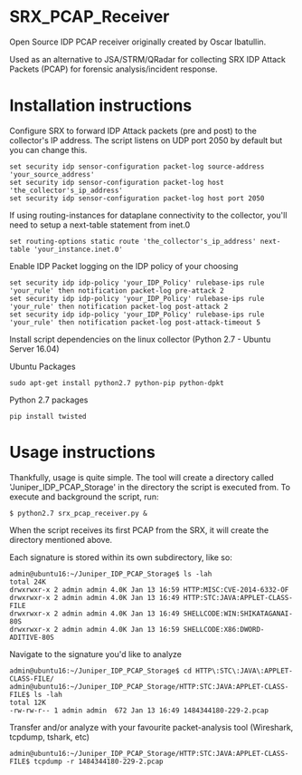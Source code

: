 # SRX_PCAP_Receiver
Open Source IDP PCAP receiver originally created by Oscar Ibatullin.

Used as an alternative to JSA/STRM/QRadar for collecting SRX IDP Attack Packets (PCAP) for forensic analysis/incident response.

# Installation instructions
Configure SRX to forward IDP Attack packets (pre and post) to the collector's IP address. The script listens on UDP port 2050 by default but you can change this.
```
set security idp sensor-configuration packet-log source-address 'your_source_address'
set security idp sensor-configuration packet-log host 'the_collector's_ip_address'
set security idp sensor-configuration packet-log host port 2050 
```

If using routing-instances for dataplane connectivity to the collector, you'll need to setup a next-table statement from inet.0
```
set routing-options static route 'the_collector's_ip_address' next-table 'your_instance.inet.0'
```

Enable IDP Packet logging on the IDP policy of your choosing
```
set security idp idp-policy 'your_IDP_Policy' rulebase-ips rule 'your_rule' then notification packet-log pre-attack 2
set security idp idp-policy 'your_IDP_Policy' rulebase-ips rule 'your_rule' then notification packet-log post-attack 2
set security idp idp-policy 'your_IDP_Policy' rulebase-ips rule 'your_rule' then notification packet-log post-attack-timeout 5
```

Install script dependencies on the linux collector (Python 2.7 - Ubuntu Server 16.04)

Ubuntu Packages
```
sudo apt-get install python2.7 python-pip python-dpkt
```

Python 2.7 packages
  ```
pip install twisted
  ```

# Usage instructions

Thankfully, usage is quite simple. The tool will create a directory called 'Juniper_IDP_PCAP_Storage' in the directory the script is executed from.
To execute and background the script, run:
```
$ python2.7 srx_pcap_receiver.py &
```

 When the script receives its first PCAP from the SRX, it will create the directory mentioned above.

Each signature is stored within its own subdirectory, like so:
```
admin@ubuntu16:~/Juniper_IDP_PCAP_Storage$ ls -lah
total 24K
drwxrwxr-x 2 admin admin 4.0K Jan 13 16:59 HTTP:MISC:CVE-2014-6332-OF
drwxrwxr-x 2 admin admin 4.0K Jan 13 16:49 HTTP:STC:JAVA:APPLET-CLASS-FILE
drwxrwxr-x 2 admin admin 4.0K Jan 13 16:49 SHELLCODE:WIN:SHIKATAGANAI-80S
drwxrwxr-x 2 admin admin 4.0K Jan 13 16:59 SHELLCODE:X86:DWORD-ADITIVE-80S
```

Navigate to the signature you'd like to analyze

```
admin@ubuntu16:~/Juniper_IDP_PCAP_Storage$ cd HTTP\:STC\:JAVA\:APPLET-CLASS-FILE/
admin@ubuntu16:~/Juniper_IDP_PCAP_Storage/HTTP:STC:JAVA:APPLET-CLASS-FILE$ ls -lah
total 12K
-rw-rw-r-- 1 admin admin  672 Jan 13 16:49 1484344180-229-2.pcap
```

Transfer and/or analyze with your favourite packet-analysis tool (Wireshark, tcpdump, tshark, etc)
```
admin@ubuntu16:~/Juniper_IDP_PCAP_Storage/HTTP:STC:JAVA:APPLET-CLASS-FILE$ tcpdump -r 1484344180-229-2.pcap
```
